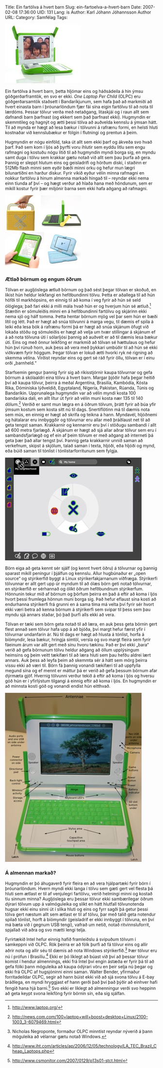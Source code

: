 Title: Ein fartölva á hvert barn
Slug: ein-fartoelva-a-hvert-barn
Date: 2007-02-08 17:36:00
UID: 131
Lang: is
Author: Karl Jóhann Jóhannsson
Author URL: 
Category: Samfélag
Tags: 

![OLPC - forsida](287.jpg)

Ein fartölva á hvert barn, þetta hljómar eins og háðsádeila á hin ýmsu góðgerðarframtök, en svo er ekki. _One Laptop Per Child_ (OLPC) eru góðgerðarsamtök staðsett í Bandaríkjunum, sem hafa það að markmiði að hvert einasta barn í þróunarlöndum fjær fái sína eigin fartölvu til að nota til lærdóms. Þessar tölvur verða með netaðgang, litaskjái og í raun allt sem dafnandi barn þarfnast (og ekkert sem það þarfnast ekki). Hugmyndin er skemmtileg og hagnýt og ætti þessi tölva að auðvelda kennslu á ýmsan hátt. Til að mynda er hægt að lesa bækur í tölvunni á rafrænu formi, en helsti hluti kostnaðar við kennslubækur er fólgin í flutningi og prentun á þeim. 

Hugmyndin er nógu einföld, taka út allt sem ekki þarf og ákveða svo hvað þarf. Það sem kom í ljós að þyrfti voru íhlutir sem eyddu litlu sem engu rafmagni og kostuðu nógu lítið til að hugmyndin myndi borga sig, en myndu samt duga í tölvu sem krakkar gætu notað við allt sem þau þurfa að gera. Þannig er sleppt hlutum eins og geisladrifi og hörðum diski, í staðinn er 512Mb flash minni sem eyðir bæði minni orku og hefur mun lægri bilunartíðni en harður diskur. Fyrir vikið eyður vélin minna rafmagni en nokkur fartölvu á hinum almenna markaði hingað til – reyndar ekki nema einn tíunda af því – og hægt verður að hlaða hana með höndunum, sem er mikill kostur fyrir þær miljónir barna sem ekki hafa aðgang að rafmagni.

![OLPC](286.jpg)

### Ætlað börnum og engum öðrum

Tölvan er augljóslega ætluð börnum og það sést þegar tölvan er skoðuð, en líkist hún heldur leikfangi en hefðbundinni tölvu. Þetta er aðallega til að hún höfði til markhópsins, en einnig til að koma í veg fyrir að hún sé seld ólöglega; það fari ekki á milli mála hvað hún er og hverjum hún sé ætluð.[^1] Stærðin er sömuleiðis minni en á hefðbundinni fartölvu og skjárinn ekki nema sjö og hálf tomma. Þetta hentar börnum mjög vel þar sem hún er bæði lítil og létt. Það er hægt að snúa tölvunni á marga vegu, til dæmis ef spila á leiki eða lesa bók á rafrænu formi þá er hægt að snúa skjánum öfugt við lokaða stöðu og sömuleiðis er hægt að velja um tvær stillingar á skjánum ef á að nota tölvuna úti í sólarljósi þannig að auðvelt er að til dæmis lesa bækur úti. Eins og með önnur leikföng er markmið að tölvan sé hættulaus og hefur hún því rúnuð horn, auk þess að vera með þykkari umbúðir til að hún sé ekki viðkvæm fyrir höggum. Þegar tölvan er lokuð ætti hvorki ryk né rigning að skemma vélina. Virðist reyndar eins og gert sé ráð fyrir öllu, tölvan er í einu orði „barnheld.“

Starfsemin gengur þannig fyrir sig að ríkisstjórnir kaupa tölvurnar og gefa börnum á skólaaldri eina tölvu á hvert barn. Margar þjóðir hafa þegar heitið því að kaupa tölvur, þeirra á meðal Argentína, Brasilía, Kambódía, Kósta Ríka, Dóminíska lýðveldið, Egyptaland, Nígería, Pakistan, Rúanda, Túnis og Bandaríkin. Upprunalega hugmyndin var að vélin myndi kosta 100 bandaríska dali, en allt lítur út fyrir að vélin muni kosta nær 135 til 140 dölum.[^2] Verðið er samt mun lægra en á öðrum tölvum, þrátt fyrir að búa yfir ýmsum kostum sem kosta sitt nú til dags. Snertiflötinn má til dæmis nota sem mús, en einnig er hægt að skrifa og teikna á hann. Myndavél, hljóðnemi og hátalarar eru innbyggðir og tölvurnar eru allar með þráðlaust net til að geta tengst saman. Krakkarnir og kennarnir eru því í stöðugu sambandi í allt að 600 metra fjarlægð. Á skjánum er hægt að sjá allar aðrar tölvur sem eru í sambandsfjarlægð og ef ein af þeim tölvum er með aðgang að interneti þá geta þær það allar tengst því. Þannig geta krakkarnir unnið saman að verkefnum, skipst á skjölum, talað saman í texta, hljóði, eða hljóði og mynd, eða búið saman til tónlist í tónlistarforritunum sem fylgja.

![OLPC - viðmót](285.jpg)

Börn eiga að geta kennt sér sjálf (og kennt hvert öðru) á tölvurnar og þannig sparast mikill peningur í þjálfun og kennslu. Allur hugbúnaður er „open source“ og stýrikerfið byggt á Linux stýrikerfakjarnanum víðfræga. Stýrikerfi tölvunnar er allt gert upp úr myndum til að ólæs börn geti notað tölvurnar, en stýrikerfið er sérhannað og ólíkt öðrum hefðbundnum stýrikerfum. Hönnunin tekur mið af börnum og þörfum þeirra en það á eftir að koma í ljós hvort þessi frumlega hönnun muni borga sig. Það hefur eflaust sína kosti að endurhanna stýrikerfi frá grunni en á sama tíma má velta því fyrir sér hvort ekki væri betra að kenna börnum á stýrikerfi sem svipar til þess sem þau myndu sjá annars staðar, þó það þurfi alls ekki að vera.

Tölvan er tæki sem börn geta notað til að læra, en auk þess geta börnin gert flest annað sem tölvur hafa upp á að bjóða, því margt hefur færst yfir í tölvurnar undanfarin ár. Nú til dags er hægt að hlusta á tónlist, horfa á bíómyndir, lesa bækur, hringja símtöl, versla og svo margt fleira sem fyrir fáeinum árum var allt gert með sínu hvoru tækinu. Það er því ekki „bara“ verið að gefa börnunum tölvu heldur aðgang að öllum upplýsingum heimsins og þeim veitt tækifæri til að læra hluti sem þau hefðu aldrei lært annars. Auk þess að leyfa þeim að skemmta sér á hátt sem mörg þeirra vissu ekki að væri til. Börn fá þannig vonandi tækifæri til að uppfylla megund sína og ef mennt er máttur þá er verið að gefa þessum börnum afar dýrmæta gjöf. Hvernig tölvunni verður tekið á eftir að koma í ljós og hversu góð hún er í yfirlýstum tilgangi á einnig eftir að koma í ljós. En hugmyndin er að minnsta kosti góð og vonandi endist hún eitthvað.

![OLPC - utsk](288.jpg)

### Á almennan markað?

Hugmyndin er þó áhugaverð fyrir fleira en að vera hjálpartæki fyrir börn í þróunarlöndum. Hvern myndi ekki langa í tölvu sem gæti gert vel flesta þá hluti sem ætlast er til af venjulegri fartölvu, verið helmingi minni og kostað tíu sinnum minna? Augljóslega eru þessar tölvur ekki sambærilegar öðrum dýrari tölvum upp á valmöguleika og slíkt en hátt hlutfall tölvunotenda hugsar ekki einu sinni út í slíka hluti og eins og fyrr sagði þá getur þessi tölva gert næstum allt sem ætlast er til af tölvu, þar með talið geta notendur spilað tónlist, horft á bíómyndir (geisladrif er ekki innbyggt í tölvuna, en því má bæta við í gegnum USB tengi), vafrað um netið, notað ritvinnsluforrit, spjallað við aðra og svo mætti lengi telja. 

Fyrirtækið Intel hefur einnig hafið framleiðslu á svipuðum tölvum í samkeppni við OLPC. Rök þeirra er að fólk þurfi að fá tölvur eins og allir aðrir nota og allir séu til dæmis að nota Windows stýrikerfið.[^5] Þær tölvur eru nú í prófun í Brasilíu.[^3] Ekki er þó líklegt að búast við því að þessar tölvur komist í hendur almennings, ekki frá Intel því engin ástæða er fyrir þá til að gefa fólki þann möguleika að kaupa ódýrari vöru en þeir selja nú þegar og ekki frá OLPC af hugsjóninni einni saman. Walter Bender, yfirmaður forritadeildar OLPC, segir að hann búist ekki við að sjá svona tölvu á E-bay bráðlega, en myndi hryggjast ef hann gerði það því það þýðir að einhver hafi fengið hana hjá barni.[^4] Svo ekki er líklegt að almenningur verði svo heppinn að geta keypt svona leikföng fyrir börnin sín, eða sig sjálfan.

[^1]: http://www.laptop.org/
[^2]: http://news.com.com/100+laptop+will+boost+desktop+Linux/2100-1003_3-6079469.html
[^3]: http://www.iht.com/articles/ap/2006/12/05/technology/LA_TEC_Brazil_Cheap_Laptops.php
[^4]: http://www.csmonitor.com/2007/0129/p13s01-stct.html
[^5]: Nicholas Negroponte, formaður OLPC minntist reyndar nýverið á þann möguleika að vélarnar gætu notað Windows.[^6]
[^6]: http://www.siliconvalleysleuth.com/2006/12/kicking_off_the.html


